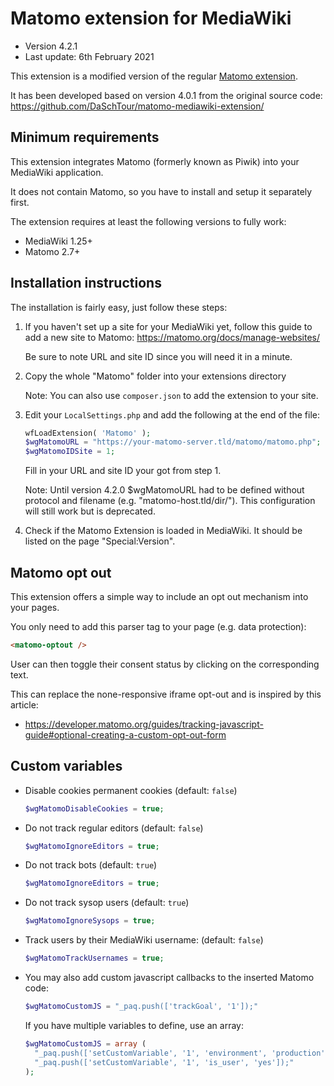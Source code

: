 Matomo extension for MediaWiki
==============================

* Version 4.2.1
* Last update: 6th February 2021

This extension is a modified version of the regular [Matomo extension](https://www.mediawiki.org/wiki/Extension:Matomo).

It has been developed based on version 4.0.1 from the original source code:
https://github.com/DaSchTour/matomo-mediawiki-extension/


Minimum requirements
--------------------------------

This extension integrates Matomo (formerly known as Piwik) into your MediaWiki application.

It does not contain Matomo, so you have to install and setup it separately first.

The extension requires at least the following versions to fully work:

* MediaWiki 1.25+
* Matomo 2.7+

Installation instructions
---------------------------------

The installation is fairly easy, just follow these steps:

1. If you haven't set up a site for your MediaWiki yet, follow this guide to add a new site to Matomo: https://matomo.org/docs/manage-websites/

    Be sure to note URL and site ID since you will need it in a minute.

2. Copy the whole "Matomo" folder into your extensions directory

    Note: You can also use `composer.json` to add the extension to your site.

3. Edit your `LocalSettings.php` and add the following at the end of the file:

    ```php
    wfLoadExtension( 'Matomo' );
    $wgMatomoURL = "https://your-matomo-server.tld/matomo/matomo.php";
    $wgMatomoIDSite = 1;
    ```

    Fill in your URL and site ID your got from step 1.

    Note: Until version 4.2.0 $wgMatomoURL had to be defined without protocol and filename (e.g. "matomo-host.tld/dir/"). This configuration will still work but is deprecated.

3. Check if the Matomo Extension is loaded in MediaWiki. It should be listed on the page "Special:Version".


Matomo opt out
------------------------

This extension offers a simple way to include an opt out mechanism into your pages.

You only need to add this parser tag to your page (e.g. data protection):

  ```html
  <matomo-optout />
  ```

User can then toggle their consent status by clicking on the corresponding text.

This can replace the none-responsive iframe opt-out and is inspired by this article:
* https://developer.matomo.org/guides/tracking-javascript-guide#optional-creating-a-custom-opt-out-form


Custom variables
------------------------

* Disable cookies permanent cookies (default: `false`)

    ```php
    $wgMatomoDisableCookies = true;
    ```

* Do not track regular editors (default: `false`)

    ```php
    $wgMatomoIgnoreEditors = true;
    ```

* Do not track bots (default: `true`)

    ```php
    $wgMatomoIgnoreEditors = true;
    ```

* Do not track sysop users (default: `true`)

    ```php
    $wgMatomoIgnoreSysops = true;
    ```

* Track users by their MediaWiki username:  (default: `false`)

    ```php
    $wgMatomoTrackUsernames = true;
    ```

* You may also add custom javascript callbacks to the inserted Matomo code:

    ```php
    $wgMatomoCustomJS = "_paq.push(['trackGoal', '1']);"
    ```

  If you have multiple variables to define, use an array:

    ```php
    $wgMatomoCustomJS = array (
      "_paq.push(['setCustomVariable', '1', 'environment', 'production']);",
      "_paq.push(['setCustomVariable', '1', 'is_user', 'yes']);"
    );
    ```